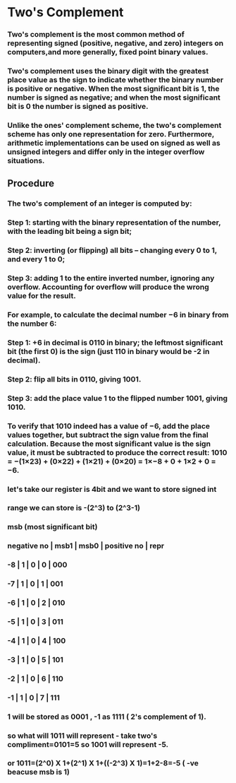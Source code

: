 
# Two's Complement

### Two's complement is the most common method of representing signed (positive, negative, and zero) integers on computers,and more generally, fixed point binary values. 
### Two's complement uses the binary digit with the greatest place value as the sign to indicate whether the binary number is positive or negative. When the most significant bit is 1, the number is signed as negative; and when the most significant bit is 0 the number is signed as positive.

### Unlike the ones' complement scheme, the two's complement scheme has only one representation for zero. Furthermore, arithmetic implementations can be used on signed as well as unsigned integers and differ only in the integer overflow situations.

## Procedure
### The two's complement of an integer is computed by:

### Step 1: starting with the binary representation of the number, with the leading bit being a sign bit;
### Step 2: inverting (or flipping) all bits – changing every 0 to 1, and every 1 to 0;
### Step 3: adding 1 to the entire inverted number, ignoring any overflow. Accounting for overflow will produce the wrong value for the result.

### For example, to calculate the decimal number −6 in binary from the number 6:

### Step 1: +6 in decimal is 0110 in binary; the leftmost significant bit (the first 0) is the sign (just 110 in binary would be -2 in decimal).
### Step 2: flip all bits in 0110, giving 1001.
### Step 3: add the place value 1 to the flipped number 1001, giving 1010.

### To verify that 1010 indeed has a value of −6, add the place values together, but subtract the sign value from the final calculation. Because the most significant value is the sign value, it must be subtracted to produce the correct result: 1010 = −(1×23) + (0×22) + (1×21) + (0×20) = 1×−8 + 0 + 1×2 + 0 = −6.


### let's take our register is 4bit and we want to store signed int
### range we can store is -(2^3) to (2^3-1)

### msb (most significant bit)
###  negative no | msb1 | msb0 | positive no | repr
###  -8 | 1 |  0 | 0 | 000
###  -7 | 1 |  0 | 1 | 001
###  -6 | 1 |  0 | 2 | 010
###  -5 | 1 |  0 | 3 | 011
###  -4 | 1 |  0 | 4 | 100
###  -3 | 1 |  0 | 5 | 101
###  -2 | 1 |  0 | 6 | 110
###  -1 | 1 |  0 | 7 | 111

### 1 will be stored as 0001 , -1 as 1111 ( 2's complement of 1).

### so what will 1011 will represent - take two's compliment=0101=5 so 1001 will represent -5.
### or 1011=(2^0) X 1+(2^1) X 1+((-2^3) X 1)=1+2-8=-5 ( -ve beacuse msb is 1)


